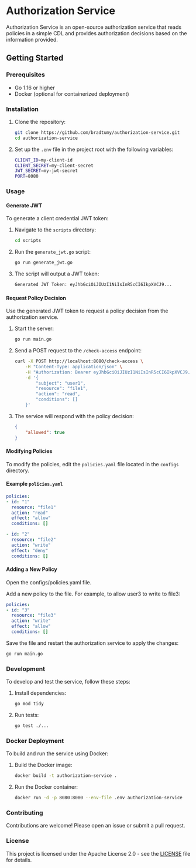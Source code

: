 # Authorization Service

Authorization Service is an open-source authorization service that reads policies in a simple CDL and provides authorization decisions based on the information provided.

## Getting Started

### Prerequisites

- Go 1.16 or higher
- Docker (optional for containerized deployment)

### Installation

1. Clone the repository:

    ```sh
    git clone https://github.com/bradtumy/authorization-service.git
    cd authorization-service
    ```

2. Set up the `.env` file in the project root with the following variables:

    ```sh
    CLIENT_ID=my-client-id
    CLIENT_SECRET=my-client-secret
    JWT_SECRET=my-jwt-secret
    PORT=8080
    ```

### Usage

#### Generate JWT

To generate a client credential JWT token:

1. Navigate to the `scripts` directory:

    ```sh
    cd scripts
    ```

2. Run the `generate_jwt.go` script:

    ```sh
    go run generate_jwt.go
    ```

3. The script will output a JWT token:

    ```sh
    Generated JWT Token: eyJhbGciOiJIUzI1NiIsInR5cCI6IkpXVCJ9...
    ```

#### Request Policy Decision

Use the generated JWT token to request a policy decision from the authorization service.

1. Start the server:

    ```sh
    go run main.go
    ```

2. Send a POST request to the `/check-access` endpoint:

    ```sh
    curl -X POST http://localhost:8080/check-access \
        -H "Content-Type: application/json" \
        -H "Authorization: Bearer eyJhbGciOiJIUzI1NiIsInR5cCI6IkpXVCJ9..." \
        -d '{                  
            "subject": "user1", 
            "resource": "file1",
            "action": "read",
            "conditions": []
        }'
    ```

3. The service will respond with the policy decision:

    ```json
    {
        "allowed": true
    }
    ```

#### Modifying Policies

To modify the policies, edit the `policies.yaml` file located in the `configs` directory.

#### Example `policies.yaml`

```yaml
policies:
- id: "1"
  resource: "file1"
  action: "read"
  effect: "allow"
  conditions: []

- id: "2"
  resource: "file2"
  action: "write"
  effect: "deny"
  conditions: []
```

#### Adding a New Policy

Open the configs/policies.yaml file.

Add a new policy to the file. For example, to allow user3 to write to file3:

```yaml
policies:
- id: "3"
  resource: "file3"
  action: "write"
  effect: "allow"
  conditions: []
```

Save the file and restart the authorization service to apply the changes:

```bash
go run main.go
```


### Development

To develop and test the service, follow these steps:

1. Install dependencies:

    ```sh
    go mod tidy
    ```

2. Run tests:

    ```sh
    go test ./...
    ```

### Docker Deployment

To build and run the service using Docker:

1. Build the Docker image:

    ```sh
    docker build -t authorization-service .
    ```

2. Run the Docker container:

    ```sh
    docker run -d -p 8080:8080 --env-file .env authorization-service
    ```

### Contributing

Contributions are welcome! Please open an issue or submit a pull request.

### License

This project is licensed under the Apache License 2.0 - see the [LICENSE](LICENSE) file for details.
